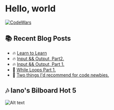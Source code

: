 # Hello, world

<a href="https://www.codewars.com/users/IanoNjuguna">
 <img src="https://www.codewars.com/users/IanoNjuguna/badges/small" alt="CodeWars">
</a>

## :books: Recent Blog Posts

<!-- BLOGPOSTS:START -->
 - 🔥 [Learn to Learn](https://ianonjuguna.hashnode.dev/learn-to-learn)
 - 🔥 [Input &amp;&amp; Output, Part2.](https://ianonjuguna.hashnode.dev/input-output-part2)
 - 🔥 [Input &amp;&amp; Output, Part 1.](https://ianonjuguna.hashnode.dev/input-output-part-1)
 - 💫 [While Loops Part 1.](https://ianonjuguna.hashnode.dev/while-loops-part-1)
 - 🌮 [Two things I&#39;d recommend for code newbies.](https://ianonjuguna.hashnode.dev/two-things-id-recommend-for-code-newbies)<!-- BLOGPOSTS:END -->

## :notes: Iano's Bilboard Hot 5

![Alt text](https://spotify-recently-played-readme.vercel.app/api?user=31vl47aryatvfowc5ivu7sn7rkfa&width=300)
